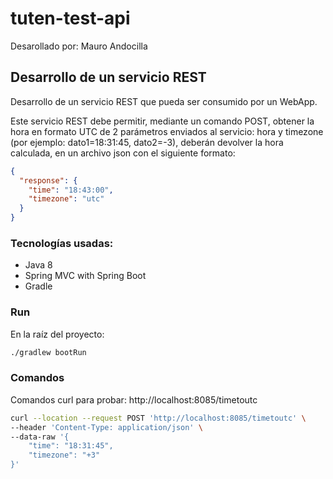 # tuten-test-api

Desarollado por: Mauro Andocilla

## Desarrollo de un servicio REST

Desarrollo de un servicio REST que pueda ser consumido por un WebApp.

Este servicio REST debe permitir, mediante un comando POST, obtener la hora en formato UTC de 2 parámetros enviados al servicio: hora y timezone (por ejemplo: dato1=18:31:45, dato2=-3), deberán devolver la hora calculada, en un archivo json con el siguiente formato:

```json
{
  "response": {
    "time": "18:43:00",
    "timezone": "utc"
  }
}
```

### Tecnologías usadas:

- Java 8
- Spring MVC with Spring Boot
- Gradle

### Run

En la raíz del proyecto:

```sh
./gradlew bootRun
```

### Comandos

Comandos curl para probar: http://localhost:8085/timetoutc

```sh
curl --location --request POST 'http://localhost:8085/timetoutc' \
--header 'Content-Type: application/json' \
--data-raw '{
    "time": "18:31:45",
    "timezone": "+3"
}'
```
